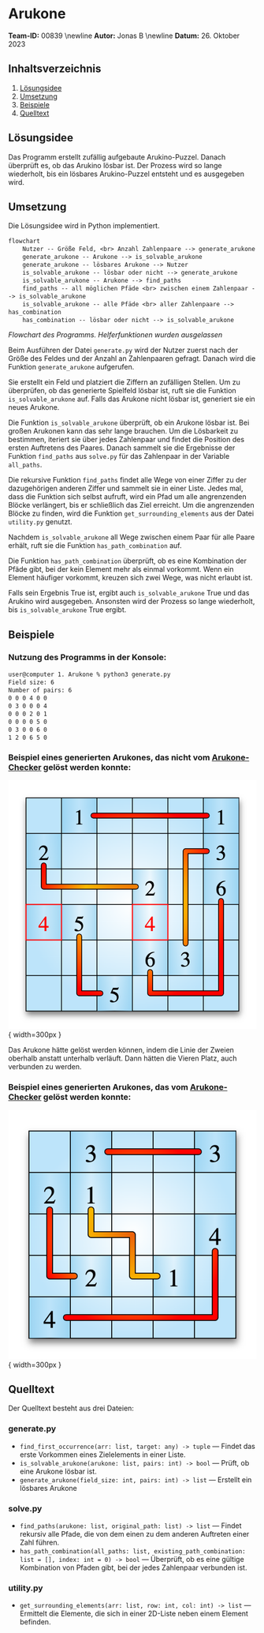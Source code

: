 # Arukone

**Team-ID:** 00839 <!-- <br> --> \newline
**Autor:** Jonas B <!-- <br> --> \newline
**Datum:** 26. Oktober 2023

## Inhaltsverzeichnis

1. [Lösungsidee](#lösungsidee)
2. [Umsetzung](#umsetzung)
3. [Beispiele](#beispiele)
4. [Quelltext](#quelltext)

## Lösungsidee

Das Programm erstellt zufällig aufgebaute Arukino-Puzzel. Danach überprüft es, ob das Arukino lösbar ist. Der Prozess wird so lange wiederholt, bis ein lösbares Arukino-Puzzel entsteht und es ausgegeben wird.

## Umsetzung

Die Lösungsidee wird in Python implementiert. 

<!-- ```mermaid -->
```{.mermaid format=pdf}
flowchart
    Nutzer -- Größe Feld, <br> Anzahl Zahlenpaare --> generate_arukone
    generate_arukone -- Arukone --> is_solvable_arukone
    generate_arukone -- lösbares Arukone --> Nutzer
    is_solvable_arukone -- lösbar oder nicht --> generate_arukone
    is_solvable_arukone -- Arukone --> find_paths
    find_paths -- all möglichen Pfäde <br> zwischen einem Zahlenpaar --> is_solvable_arukone
    is_solvable_arukone -- alle Pfäde <br> aller Zahlenpaare --> has_combination
    has_combination -- lösbar oder nicht --> is_solvable_arukone
```
*Flowchart des Programms. Helferfunktionen wurden ausgelassen*

Beim Ausführen der Datei `generate.py` wird der Nutzer zuerst nach der Größe des Feldes und der Anzahl an Zahlenpaaren gefragt. Danach wird die Funktion `generate_arukone` aufgerufen.

Sie erstellt ein Feld und platziert die Ziffern an zufälligen Stellen. Um zu überprüfen, ob das generierte Spielfeld lösbar ist, ruft sie die Funktion `is_solvable_arukone` auf. Falls das Arukone nicht lösbar ist, generiert sie ein neues Arukone.

Die Funktion `is_solvable_arukone` überprüft, ob ein Arukone lösbar ist. Bei großen Arukonen kann das sehr lange brauchen. Um die Lösbarkeit zu bestimmen, iteriert sie über jedes Zahlenpaar und findet die Position des ersten Auftretens des Paares. Danach sammelt sie die Ergebnisse der Funktion `find_paths` aus `solve.py` für das Zahlenpaar in der Variable `all_paths`.

Die rekursive Funktion `find_paths` findet alle Wege von einer Ziffer zu der dazugehörigen anderen Ziffer und sammelt sie in einer Liste. Jedes mal, dass die Funktion sich selbst aufruft, wird ein Pfad um alle angrenzenden Blöcke verlängert, bis er schließlich das Ziel erreicht. Um die angrenzenden Blöcke zu finden, wird die Funktion `get_surrounding_elements` aus der Datei `utility.py` genutzt.

Nachdem `is_solvable_arukone` all Wege zwischen einem Paar für alle Paare erhält, ruft sie die Funktion `has_path_combination` auf.

Die Funktion `has_path_combination` überprüft, ob es eine Kombination der Pfäde gibt, bei der kein Element mehr als einmal vorkommt. Wenn ein Element häufiger vorkommt, kreuzen sich zwei Wege, was nicht erlaubt ist.

Falls sein Ergebnis True ist, ergibt auch `is_solvable_arukone` True und das Arukino wird ausgegeben. Ansonsten wird der Prozess so lange wiederholt, bis `is_solvable_arukone` True ergibt.

## Beispiele

### Nutzung des Programms in der Konsole:

```
user@computer 1. Arukone % python3 generate.py
Field size: 6
Number of pairs: 6
0 0 0 4 0 0
0 3 0 0 0 4
0 0 0 2 0 1
0 0 0 0 5 0
0 3 0 0 6 0
1 2 0 6 5 0
```

### Beispiel eines generierten Arukones, das nicht vom [Arukone-Checker](https://www.arukone.bwinf.de/arukone) gelöst werden konnte:

![Ausgabe des Arukone-Checkers für ein 6x6 Arukone mit 6 Paaren](examples/unsolved_6x6_arukone.png){ width=300px }

<!-- <img src="examples/unsolved_6x6_arukone.png" width=300px alt="Unsolved 6x6 Arukone" />

*Ausgabe des Arukone-Checkers für ein 6x6 Arukone mit 6 Paaren* -->

Das Arukone hätte gelöst werden können, indem die Linie der Zweien oberhalb anstatt unterhalb  verläuft. Dann hätten die Vieren Platz, auch verbunden zu werden.

### Beispiel eines generierten Arukones, das vom [Arukone-Checker](https://www.arukone.bwinf.de/arukone) gelöst werden konnte:

![Ausgabe des Arukone-Checkers für ein 5x5 Arukone mit 4 Paaren](examples/solved_5x5_arukone.png){ width=300px }

<!-- <img src="examples/solved_5x5_arukone.png" width=300px alt="Solved 5x5 Arukone" />

*Ausgabe des Arukone-Checkers für ein 5x5 Arukone mit 4 Paaren* -->

## Quelltext

Der Quelltext besteht aus drei Dateien:

### generate.py

- `find_first_occurrence(arr: list, target: any) -> tuple` — Findet das erste Vorkommen eines Zielelements in einer Liste.
- `is_solvable_arukone(arukone: list, pairs: int) -> bool` — Prüft, ob eine Arukone lösbar ist.
- `generate_arukone(field_size: int, pairs: int) -> list` — Erstellt ein lösbares Arukone

### solve.py

- `find_paths(arukone: list, original_path: list) -> list` — Findet rekursiv alle Pfade, die von dem einen zu dem anderen Auftreten einer Zahl führen.
- `has_path_combination(all_paths: list, existing_path_combination: list = [], index: int = 0) -> bool` — Überprüft, ob es eine gültige Kombination von Pfaden gibt, bei der jedes Zahlenpaar verbunden ist.

### utility.py

- `get_surrounding_elements(arr: list, row: int, col: int) -> list` — Ermittelt die Elemente, die sich in einer 2D-Liste neben einem Element befinden.
